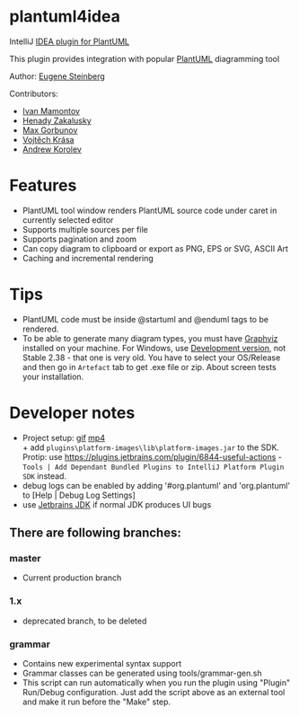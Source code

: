 plantuml4idea
=============

IntelliJ [IDEA plugin for PlantUML](http://plugins.intellij.net/plugin/?idea&id=7017)

This plugin provides integration with popular [PlantUML](http://plantuml.sourceforge.net/) diagramming tool

Author: [Eugene Steinberg](https://github.com/esteinberg)

Contributors:

 * [Ivan Mamontov](https://github.com/IvanMamontov)
 * [Henady Zakalusky](https://github.com/hza)
 * [Max Gorbunov](https://github.com/6zow)
 * [Vojtěch Krása](https://github.com/krasa)
 * [Andrew Korolev](https://github.com/koroandr)

# Features

* PlantUML tool window renders PlantUML source code under caret in currently selected editor
* Supports multiple sources per file
* Supports pagination and zoom
* Can copy diagram to clipboard or export as PNG, EPS or SVG, ASCII Art
* Caching and incremental rendering 

# Tips

* PlantUML code must be inside @startuml and @enduml tags to be rendered.
* To be able to generate many diagram types, you must have [Graphviz](https://www.graphviz.org/download/)
 installed on your machine. For Windows, use [Development version](https://ci.appveyor.com/project/ellson/graphviz-pl238), not Stable 2.38 - that one is very old. You have to select your OS/Release and then go in `Artefact` tab to get .exe file or zip. About screen tests your installation.

# Developer notes
* Project setup: [gif](https://user-images.githubusercontent.com/1160875/55478653-7dbb2300-561c-11e9-8a58-66f5a66b5dc1.gif) [mp4](https://mega.nz/#!66oTUIgA!ckkAdLZNHtXjIwyoSlN6BwA-vEWh_034vTRqtWZr9AM) 
<br />+ add `plugins\platform-images\lib\platform-images.jar` to the SDK. <br />Protip: use https://plugins.jetbrains.com/plugin/6844-useful-actions -  `Tools | Add Dependant Bundled Plugins to IntelliJ Platform Plugin SDK` instead.
* debug logs can be enabled by adding '#org.plantuml' and 'org.plantuml' to [Help | Debug Log Settings] 
* use [Jetbrains JDK](https://confluence.jetbrains.com/display/JBR/JetBrains+Runtime) if normal JDK produces UI bugs

## There are following branches:

### master
* Current production branch

### 1.x
* deprecated branch, to be deleted

### grammar
* Contains new experimental syntax support
* Grammar classes can be generated using tools/grammar-gen.sh
* This script can run automatically when you run the plugin using "Plugin" Run/Debug configuration. Just add the script
above as an external tool and make it run before the "Make" step.
